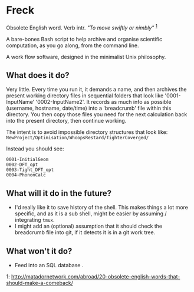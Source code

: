 # Freck

Obsolete English word. 
Verb intr. *"To move swiftly or nimbly"* 
<sup>[1](#ref1)</sup>

A bare-bones Bash script to help archive and organise scientific computation,
as you go along, from the command line.

A work flow software, designed in the minimalist Unix philosophy.

## What does it do?

Very little. 
Every time you run it, it demands a name, and then archives the present working directory files in sequential folders that look like '0001-InputName' '0002-InputName2'. 
It records as much info as possible (username, hostname, date/time) into a 'breadcrumb' file within this directory. 
You then copy those files you need for the next calculation back into the present directory, then continue working.

The intent is to avoid impossible directory structures that look like: ` NewProject/Optimisation/WhoopsRestard/TighterCoverged/ `

Instead you should see:
```
0001-InitialGeom
0002-DFT_opt
0003-Tight_DFT_opt
0004-PhononCalc
````

## What will it do in the future?

* I'd really like it to save history of the shell. This makes things a lot more specific, and as it is a sub shell, might be easier by assuming / integrating `tmux`. 
* I might add an (optional) assumption that it should check the breadcrumb file into git, if it detects it is in a git work tree.

## What won't it do?

* Feed into an SQL database <shudder>.

<a name="ref1">1</a>: http://matadornetwork.com/abroad/20-obsolete-english-words-that-should-make-a-comeback/
